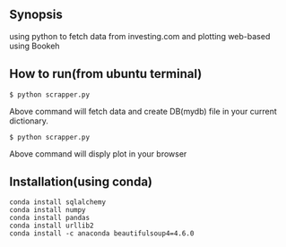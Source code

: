 ## Synopsis

using python to fetch data from investing.com and plotting web-based using Bookeh 

## How to run(from ubuntu terminal)

```
$ python scrapper.py
```
Above command will fetch data and create DB(mydb) file in your current dictionary.  

```
$ python scrapper.py
```
Above command will disply plot in your browser

## Installation(using conda)
```
conda install sqlalchemy
conda install numpy
conda install pandas
conda install urllib2
conda install -c anaconda beautifulsoup4=4.6.0
```
